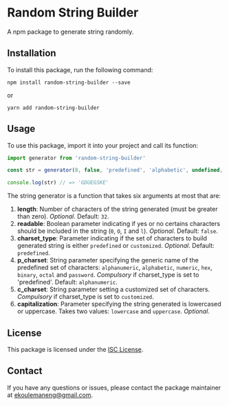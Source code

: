 # Random String Builder

A npm package to generate string randomly.

## Installation
To install this package, run the following command:
```
npm install random-string-builder --save
```
or
```
yarn add random-string-builder
```

## Usage
To use this package, import it into your project and call its function:
```javascript
import generator from 'random-string-builder'

const str = generator(8, false, 'predefined', 'alphabetic', undefined, 'uppercase')

console.log(str) // => 'GDUEGSKE'
```
The string generator is a function that takes six arguments at most that are:
1. **length**: Number of characters of the string generated (must be greater than zero). *Optional*. Default: `32`.
2. **readable**: Boolean parameter indicating if yes or no certains characters should be included in the string (`0`, `O`, `I` and `l`). *Optional*. Default: `false`.
3. **charset_type**: Parameter indicating if the set of characters to build generated string is either `predefined` or `customized`. *Optional*. Default: `predefined`.
4. **p_charset**: String parameter specifying the generic name of the predefined set of characters: `alphanumeric`, `alphabetic`, `numeric`, `hex`, `binary`, `octal` and `password`. *Compulsory* if charset_type is set to 'predefined'. Default: `alphanumeric`.
5. **c_charset**: String parameter setting a customized set of characters. *Compulsory* if charset_type is set to `customized`.
6. **capitalization**: Parameter specifying the string generated is lowercased or uppercase. Takes two values: `lowercase` and `uppercase`. *Optional*.

## License
This package is licensed under the [ISC License](https://opensource.org/licenses/ISC).

## Contact
If you have any questions or issues, please contact the package maintainer at ekoulemaneng@gmail.com.
